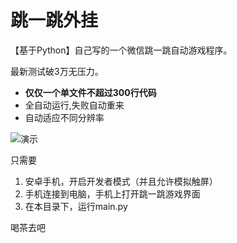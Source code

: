 # 跳一跳外挂

【基于Python】自己写的一个微信跳一跳自动游戏程序。

最新测试破3万无压力。

* **仅仅一个单文件不超过300行代码**
* 全自动运行,失败自动重来
* 自动适应不同分辨率

![演示](demo.png)

只需要

1. 安卓手机，开启开发者模式（并且允许模拟触屏）
2. 手机连接到电脑，手机上打开跳一跳游戏界面
3. 在本目录下，运行main.py

喝茶去吧
